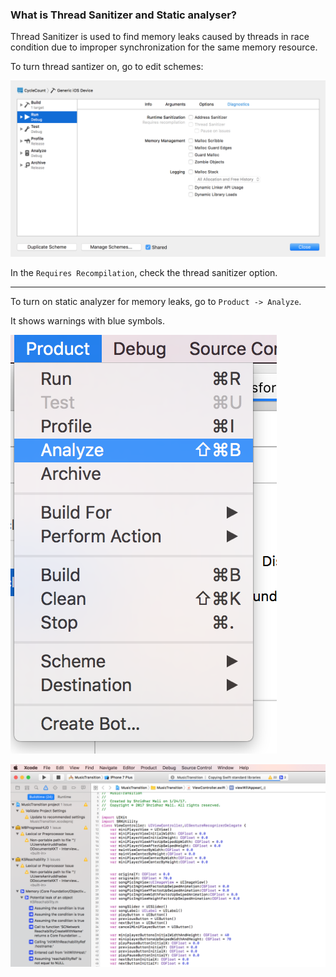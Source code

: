 ### What is Thread Sanitizer and Static analyser?

Thread Sanitizer is used to find memory leaks caused by threads in race condition due to improper synchronization for the same memory resource.

To turn thread santizer on, go to edit schemes:

![](Analyser.png)

In the `Requires Recompilation`, check the thread sanitizer option.

----

To turn on static analyzer for memory leaks, go to `Product -> Analyze`.

It shows warnings with blue symbols.

![](Analyser1.png)

![](Analyser2.png)